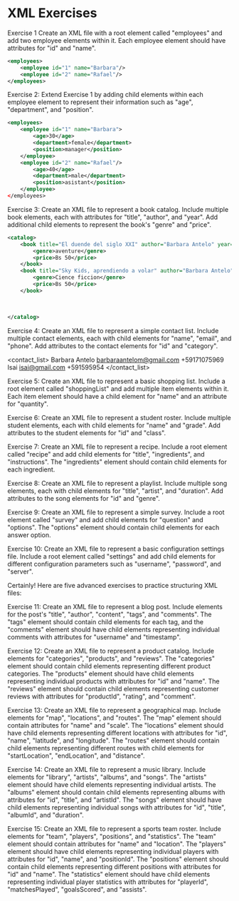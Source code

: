 # XML Exercises

Exercise 1
Create an XML file with a root element called "employees" and add two employee elements within it. Each employee element should have attributes for "id" and "name".

```xml
<employees>
    <employee id="1" name="Barbara"/>
    <employee id="2" name="Rafael"/>
</employees>
```

Exercise 2:
Extend Exercise 1 by adding child elements within each employee element to represent their information such as "age", "department", and "position".

```xml
<employees>
    <employee id="1" name="Barbara">
        <age>30</age>
        <department>female</department>
        <position>manager</position>
    </employee>
    <employee id="2" name="Rafael"/>
        <age>40</age>
        <department>male</department>
        <position>asistant</position>
    </employee>
</employees>
```

Exercise 3:
Create an XML file to represent a book catalog. Include multiple book elements, each with attributes for "title", "author", and "year". Add additional child elements to represent the book's "genre" and "price".

```xml
<catalog>
    <book title="El duende del siglo XXI" author="Barbara Antelo" year="2011">
        <genre>aventure</genre>
        <price>Bs 50</price>
    </book>
    <book title="Sky Kids, aprendiendo a volar" author="Barbara Antelo" year="2013">
        <genre>Cience ficcion</genre>
        <price>Bs 50</price>
    </book>
   
        
   
</catalog>
```

Exercise 4:
Create an XML file to represent a simple contact list. Include multiple contact elements, each with child elements for "name", "email", and "phone". Add attributes to the contact elements for "id" and "category".

<contact_list>
    <contact id="1" category="Family">
        <name>Barbara Antelo</name>
        <email>barbaraantelom@gmail.com</email>
        <phone>+59171075969</phone>
    </contact>
    <contact id="2" category="Friend">
        <name>Isai</name>
        <email>isai@gmail.com</email>
        <phone>+591595954</phone>
    </contact>
</contact_list>

Exercise 5:
Create an XML file to represent a basic shopping list. Include a root element called "shoppingList" and add multiple item elements within it. Each item element should have a child element for "name" and an attribute for "quantity".

Exercise 6:
Create an XML file to represent a student roster. Include multiple student elements, each with child elements for "name" and "grade". Add attributes to the student elements for "id" and "class".

Exercise 7:
Create an XML file to represent a recipe. Include a root element called "recipe" and add child elements for "title", "ingredients", and "instructions". The "ingredients" element should contain child elements for each ingredient.

Exercise 8:
Create an XML file to represent a playlist. Include multiple song elements, each with child elements for "title", "artist", and "duration". Add attributes to the song elements for "id" and "genre".

Exercise 9:
Create an XML file to represent a simple survey. Include a root element called "survey" and add child elements for "question" and "options". The "options" element should contain child elements for each answer option.

Exercise 10:
Create an XML file to represent a basic configuration settings file. Include a root element called "settings" and add child elements for different configuration parameters such as "username", "password", and "server".

Certainly! Here are five advanced exercises to practice structuring XML files:

Exercise 11:
Create an XML file to represent a blog post. Include elements for the post's "title", "author", "content", "tags", and "comments". The "tags" element should contain child elements for each tag, and the "comments" element should have child elements representing individual comments with attributes for "username" and "timestamp".

Exercise 12:
Create an XML file to represent a product catalog. Include elements for "categories", "products", and "reviews". The "categories" element should contain child elements representing different product categories. The "products" element should have child elements representing individual products with attributes for "id" and "name". The "reviews" element should contain child elements representing customer reviews with attributes for "productId", "rating", and "comment".

Exercise 13:
Create an XML file to represent a geographical map. Include elements for "map", "locations", and "routes". The "map" element should contain attributes for "name" and "scale". The "locations" element should have child elements representing different locations with attributes for "id", "name", "latitude", and "longitude". The "routes" element should contain child elements representing different routes with child elements for "startLocation", "endLocation", and "distance".

Exercise 14:
Create an XML file to represent a music library. Include elements for "library", "artists", "albums", and "songs". The "artists" element should have child elements representing individual artists. The "albums" element should contain child elements representing albums with attributes for "id", "title", and "artistId". The "songs" element should have child elements representing individual songs with attributes for "id", "title", "albumId", and "duration".

Exercise 15:
Create an XML file to represent a sports team roster. Include elements for "team", "players", "positions", and "statistics". The "team" element should contain attributes for "name" and "location". The "players" element should have child elements representing individual players with attributes for "id", "name", and "positionId". The "positions" element should contain child elements representing different positions with attributes for "id" and "name". The "statistics" element should have child elements representing individual player statistics with attributes for "playerId", "matchesPlayed", "goalsScored", and "assists".

